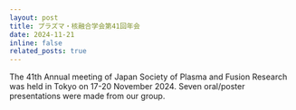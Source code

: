 ```yaml
---
layout: post
title: プラズマ・核融合学会第41回年会
date: 2024-11-21 
inline: false
related_posts: true
---
```


<!-- 줄바꿈: 문장 뒤에 스페이스 두번 -->
<!-- 문단 바꿈: 엔터 두번 -->

The 41th Annual meeting of Japan Society of Plasma and Fusion Research was held in Tokyo on 17-20 November 2024. Seven oral/poster presentations were made from our group.